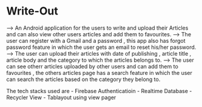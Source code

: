 # Write-Out

--> An Android application for the users to write and upload their Articles and can also view other users articles and add them to favourites. 
--> The user can register with a Gmail and a password , this app also has forgot password feature in which the user gets an email to reset his/her password.
--> The user can upload their articles with date of publishing , article title , article body and the category to which the articles belongs to.
--> The user can see otherr articles uploaded by other users and can add them to favourites , the others articles page has a search feature in which the user can search 
    the articles based on the category they belong to.
    
The tech stacks used are - Firebase Authenticatioin
                         - Realtime Database 
                         - Recycler View 
                         - Tablayout using view pager 
    
